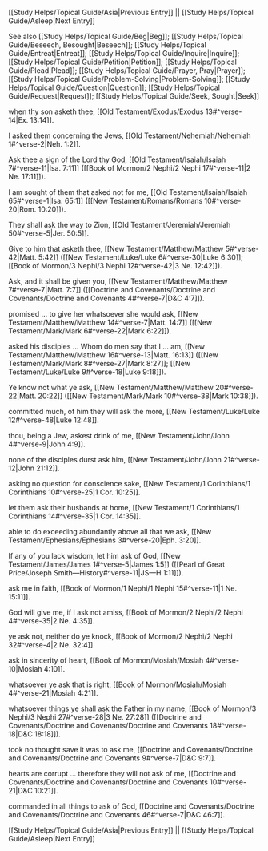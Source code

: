 [[Study Helps/Topical Guide/Asia|Previous Entry]]  ||  [[Study Helps/Topical Guide/Asleep|Next Entry]]

 See also [[Study Helps/Topical Guide/Beg|Beg]]; [[Study Helps/Topical Guide/Beseech, Besought|Beseech]]; [[Study Helps/Topical Guide/Entreat|Entreat]]; [[Study Helps/Topical Guide/Inquire|Inquire]]; [[Study Helps/Topical Guide/Petition|Petition]]; [[Study Helps/Topical Guide/Plead|Plead]]; [[Study Helps/Topical Guide/Prayer, Pray|Prayer]]; [[Study Helps/Topical Guide/Problem-Solving|Problem-Solving]]; [[Study Helps/Topical Guide/Question|Question]]; [[Study Helps/Topical Guide/Request|Request]]; [[Study Helps/Topical Guide/Seek, Sought|Seek]]

 when thy son asketh thee, [[Old Testament/Exodus/Exodus 13#^verse-14|Ex. 13:14]].

 I asked them concerning the Jews, [[Old Testament/Nehemiah/Nehemiah 1#^verse-2|Neh. 1:2]].

 Ask thee a sign of the Lord thy God, [[Old Testament/Isaiah/Isaiah 7#^verse-11|Isa. 7:11]] ([[Book of Mormon/2 Nephi/2 Nephi 17#^verse-11|2 Ne. 17:11]]).

 I am sought of them that asked not for me, [[Old Testament/Isaiah/Isaiah 65#^verse-1|Isa. 65:1]] ([[New Testament/Romans/Romans 10#^verse-20|Rom. 10:20]]).

 They shall ask the way to Zion, [[Old Testament/Jeremiah/Jeremiah 50#^verse-5|Jer. 50:5]].

 Give to him that asketh thee, [[New Testament/Matthew/Matthew 5#^verse-42|Matt. 5:42]] ([[New Testament/Luke/Luke 6#^verse-30|Luke 6:30]]; [[Book of Mormon/3 Nephi/3 Nephi 12#^verse-42|3 Ne. 12:42]]).

 Ask, and it shall be given you, [[New Testament/Matthew/Matthew 7#^verse-7|Matt. 7:7]] ([[Doctrine and Covenants/Doctrine and Covenants/Doctrine and Covenants 4#^verse-7|D&C 4:7]]).

 promised ... to give her whatsoever she would ask, [[New Testament/Matthew/Matthew 14#^verse-7|Matt. 14:7]] ([[New Testament/Mark/Mark 6#^verse-22|Mark 6:22]]).

 asked his disciples ... Whom do men say that I ... am, [[New Testament/Matthew/Matthew 16#^verse-13|Matt. 16:13]] ([[New Testament/Mark/Mark 8#^verse-27|Mark 8:27]]; [[New Testament/Luke/Luke 9#^verse-18|Luke 9:18]]).

 Ye know not what ye ask, [[New Testament/Matthew/Matthew 20#^verse-22|Matt. 20:22]] ([[New Testament/Mark/Mark 10#^verse-38|Mark 10:38]]).

 committed much, of him they will ask the more, [[New Testament/Luke/Luke 12#^verse-48|Luke 12:48]].

 thou, being a Jew, askest drink of me, [[New Testament/John/John 4#^verse-9|John 4:9]].

 none of the disciples durst ask him, [[New Testament/John/John 21#^verse-12|John 21:12]].

 asking no question for conscience sake, [[New Testament/1 Corinthians/1 Corinthians 10#^verse-25|1 Cor. 10:25]].

 let them ask their husbands at home, [[New Testament/1 Corinthians/1 Corinthians 14#^verse-35|1 Cor. 14:35]].

 able to do exceeding abundantly above all that we ask, [[New Testament/Ephesians/Ephesians 3#^verse-20|Eph. 3:20]].

 If any of you lack wisdom, let him ask of God, [[New Testament/James/James 1#^verse-5|James 1:5]] ([[Pearl of Great Price/Joseph Smith—History#^verse-11|JS—H 1:11]]).

 ask me in faith, [[Book of Mormon/1 Nephi/1 Nephi 15#^verse-11|1 Ne. 15:11]].

 God will give me, if I ask not amiss, [[Book of Mormon/2 Nephi/2 Nephi 4#^verse-35|2 Ne. 4:35]].

 ye ask not, neither do ye knock, [[Book of Mormon/2 Nephi/2 Nephi 32#^verse-4|2 Ne. 32:4]].

 ask in sincerity of heart, [[Book of Mormon/Mosiah/Mosiah 4#^verse-10|Mosiah 4:10]].

 whatsoever ye ask that is right, [[Book of Mormon/Mosiah/Mosiah 4#^verse-21|Mosiah 4:21]].

 whatsoever things ye shall ask the Father in my name, [[Book of Mormon/3 Nephi/3 Nephi 27#^verse-28|3 Ne. 27:28]] ([[Doctrine and Covenants/Doctrine and Covenants/Doctrine and Covenants 18#^verse-18|D&C 18:18]]).

 took no thought save it was to ask me, [[Doctrine and Covenants/Doctrine and Covenants/Doctrine and Covenants 9#^verse-7|D&C 9:7]].

 hearts are corrupt ... therefore they will not ask of me, [[Doctrine and Covenants/Doctrine and Covenants/Doctrine and Covenants 10#^verse-21|D&C 10:21]].

 commanded in all things to ask of God, [[Doctrine and Covenants/Doctrine and Covenants/Doctrine and Covenants 46#^verse-7|D&C 46:7]].

[[Study Helps/Topical Guide/Asia|Previous Entry]]  ||  [[Study Helps/Topical Guide/Asleep|Next Entry]]